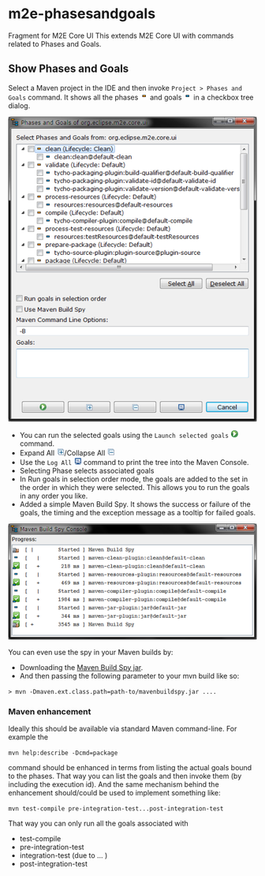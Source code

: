 # m2e-phasesandgoals
Fragment for M2E Core UI 
This extends M2E Core UI with commands related to Phases and Goals.

## Show Phases and Goals

Select a Maven project in the IDE and then invoke `Project > Phases and Goals` command. It shows all the phases ![](org.eclipse.m2e.core.ui.phasesandgoals/icons/phase.png) and goals ![](org.eclipse.m2e.core.ui.phasesandgoals/icons/goal.png) in a checkbox tree dialog.

![Screenshot](org.eclipse.m2e.core.ui.phasesandgoals/phasesandgoals.png)

- You can run the selected goals using the `Launch selected goals` ![](org.eclipse.m2e.core.ui.phasesandgoals/icons/launch.png) command.
- Expand All ![](org.eclipse.m2e.core.ui.phasesandgoals/icons/expand_all.png)/Collapse All ![](org.eclipse.m2e.core.ui.phasesandgoals/icons/collapse_all.png)
- Use the `Log All` ![](org.eclipse.m2e.core.ui.phasesandgoals/icons/log.png) command to print the tree into the Maven Console.
- Selecting Phase selects associated goals
- In Run goals in selection order mode, the goals are added to the set in the order in which they were selected. This allows you to run the goals in any order you like.
- Added a simple Maven Build Spy. It shows the success or failure of the goals, the timing and the exception message as a tooltip for failed goals.

![Screenshot](org.eclipse.m2e.core.ui.phasesandgoals/mavenbuildspy.png)

You can even use the spy in your Maven builds by:

- Downloading the [Maven Build Spy jar](https://github.com/sandipchitale/m2e-phasesandgoals/blob/master/org.eclipse.m2e.core.ui.phasesandgoals/mavenbuildspy/mavenbuildspy.jar).
- And then passing the following parameter to your mvn build like so:

`> mvn -Dmaven.ext.class.path=path-to/mavenbuildspy.jar ....`
 
### Maven enhancement

Ideally this should be available via standard Maven command-line. For example the

`mvn help:describe -Dcmd=package`

command should be enhanced in terms from listing the actual goals bound to the phases. That way you can list the goals and then invoke them (by including the execution id). And the same mechanism behind the enhancement should/could be used to implement something like:

`mvn test-compile pre-integration-test...post-integration-test`

That way you can only run all the goals associated with

- test-compile
- pre-integration-test
- integration-test (due to ... )
- post-integration-test
